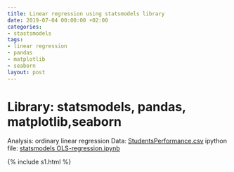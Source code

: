 ```yaml
---
title: Linear regression using statsmodels library
date: 2019-07-04 00:00:00 +02:00
categories:
- stastsmodels
tags:
- linear regression
- pandas
- matplotlib
- seaborn
layout: post
---
```


# Library: statsmodels, pandas, matplotlib,seaborn
Analysis: ordinary linear regression
Data: [StudentsPerformance.csv](/uploads/StudentsPerformance.csv)
ipython file: [statsmodels OLS-regression.ipynb](/uploads/statsmodels%20OLS-regression.ipynb)


{% include s1.html %}